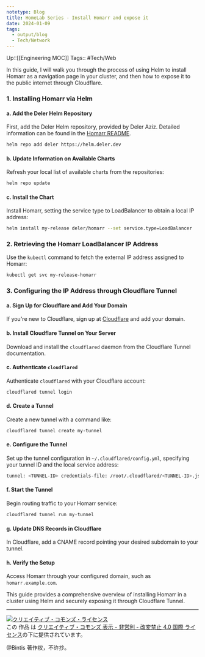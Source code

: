 ```yaml
---
notetype: Blog
title: HomeLab Series - Install Homarr and expose it
date: 2024-01-09
tags:
  - output/blog
  - Tech/Network
---
```

Up::[[Engineering MOC]]
Tags:: #Tech/Web 


In this guide, I will walk you through the process of using Helm to install Homarr as a navigation page in your cluster, and then how to expose it to the public internet through Cloudflare.

### 1. **Installing Homarr via Helm**

#### a. Add the Deler Helm Repository

First, add the Deler Helm repository, provided by Deler Aziz. Detailed information can be found in the [Homarr README](https://github.com/deler-aziz/helm-charts/blob/main/charts/homarr/README.md).


```bash
helm repo add deler https://helm.deler.dev
```

#### b. Update Information on Available Charts

Refresh your local list of available charts from the repositories:

```bash
helm repo update
```

#### c. Install the Chart

Install Homarr, setting the service type to LoadBalancer to obtain a local IP address:

```bash
helm install my-release deler/homarr --set service.type=LoadBalancer
```

### 2. **Retrieving the Homarr LoadBalancer IP Address**

Use the `kubectl` command to fetch the external IP address assigned to Homarr:


```bash
kubectl get svc my-release-homarr
```

### 3. **Configuring the IP Address through Cloudflare Tunnel**

#### a. Sign Up for Cloudflare and Add Your Domain

If you're new to Cloudflare, sign up at [Cloudflare](https://www.cloudflare.com/) and add your domain.

#### b. Install Cloudflare Tunnel on Your Server

Download and install the `cloudflared` daemon from the Cloudflare Tunnel documentation.

#### c. Authenticate `cloudflared`

Authenticate `cloudflared` with your Cloudflare account:


```bash
cloudflared tunnel login
```

#### d. Create a Tunnel

Create a new tunnel with a command like:

```bash
cloudflared tunnel create my-tunnel
```

#### e. Configure the Tunnel

Set up the tunnel configuration in `~/.cloudflared/config.yml`, specifying your tunnel ID and the local service address:


```bash
tunnel: <TUNNEL-ID> credentials-file: /root/.cloudflared/<TUNNEL-ID>.json ingress: - hostname: homarr.example.com service: http://localhost:PORT - service: http_status:404
```

#### f. Start the Tunnel

Begin routing traffic to your Homarr service:

```bash
cloudflared tunnel run my-tunnel
```

#### g. Update DNS Records in Cloudflare

In Cloudflare, add a CNAME record pointing your desired subdomain to your tunnel.

#### h. Verify the Setup

Access Homarr through your configured domain, such as `homarr.example.com`.

This guide provides a comprehensive overview of installing Homarr in a cluster using Helm and securely exposing it through Cloudflare Tunnel.


***

<a rel="license" href="http://creativecommons.org/licenses/by-nc-nd/4.0/"><img alt="クリエイティブ・コモンズ・ライセンス" style="border-width:0" src="https://i.creativecommons.org/l/by-nc-nd/4.0/88x31.png" /></a><br />この 作品 は <a rel="license" href="http://creativecommons.org/licenses/by-nc-nd/4.0/">クリエイティブ・コモンズ 表示 - 非営利 - 改変禁止 4.0 国際 ライセンス</a>の下に提供されています。

@Bintis 著作权，不许抄。
